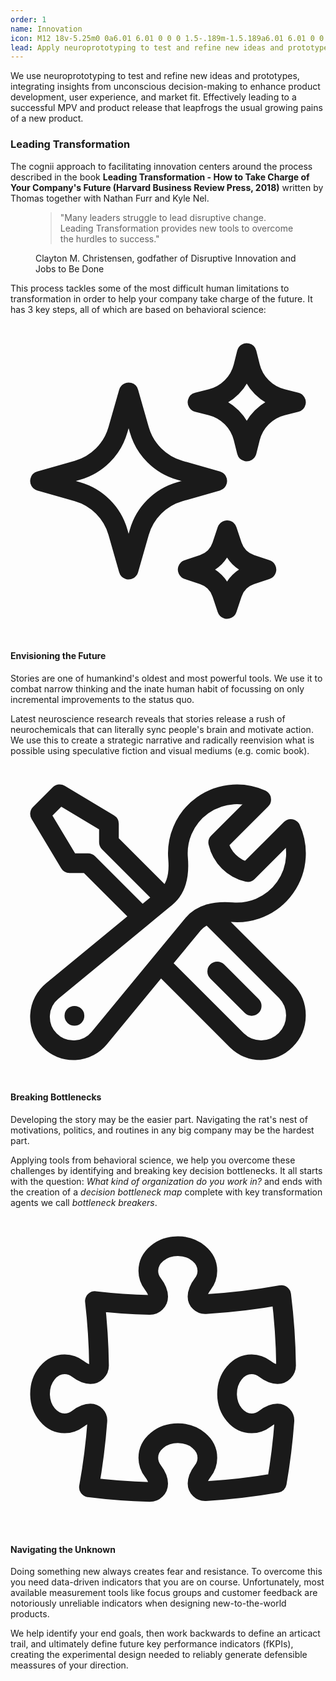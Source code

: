 ```yaml
---
order: 1
name: Innovation
icon: M12 18v-5.25m0 0a6.01 6.01 0 0 0 1.5-.189m-1.5.189a6.01 6.01 0 0 1-1.5-.189m3.75 7.478a12.06 12.06 0 0 1-4.5 0m3.75 2.383a14.406 14.406 0 0 1-3 0M14.25 18v-.192c0-.983.658-1.823 1.508-2.316a7.5 7.5 0 1 0-7.517 0c.85.493 1.509 1.333 1.509 2.316V18
lead: Apply neuroprototyping to test and refine new ideas and prototypes, integrating insights from unconscious decision-making to enhance product development, user experience, and market fit.
---
```


We use neuroprototyping to test and refine new ideas and prototypes, integrating insights from unconscious decision-making to enhance product development, user experience, and market fit. Effectively leading to a successful MPV and product release that leapfrogs the usual growing pains of a new product. 

<h3 class="mt-8 flex items-center gap-x-2 text-xl font-semibold text-gray-900">Leading Transformation</h3>

The cognii approach to facilitating innovation centers around the process described in the book **Leading Transformation - How to Take Charge of Your Company's Future (Harvard Business Review Press, 2018)** written by Thomas together with Nathan Furr and Kyle Nel.

<figure class="mt-4 pl-8 border-l-4 border-l-pink-500">
    <blockquote class="font-semibold">"Many leaders struggle to lead disruptive change. Leading Transformation provides new tools to overcome the hurdles to success."</blockquote>
    <figcaption class="mt-2 text-base/7 text-gray-600">Clayton M. Christensen, godfather of Disruptive Innovation and Jobs to Be Done</figcaption>
</figure>

This process tackles some of the most difficult human limitations to transformation in order to help your company take charge of the future. It has 3 key steps, all of which are based on behavioral science:

<div class="mt-8 flex items-center gap-x-2 text-base/7 font-semibold text-gray-900">
    <svg class="size-6 text-pink-600" xmlns="http://www.w3.org/2000/svg" fill="none" viewBox="0 0 24 24" stroke-width="1.5" stroke="currentColor" class="size-6">
        <path stroke-linecap="round" stroke-linejoin="round" d="M9.813 15.904 9 18.75l-.813-2.846a4.5 4.5 0 0 0-3.09-3.09L2.25 12l2.846-.813a4.5 4.5 0 0 0 3.09-3.09L9 5.25l.813 2.846a4.5 4.5 0 0 0 3.09 3.09L15.75 12l-2.846.813a4.5 4.5 0 0 0-3.09 3.09ZM18.259 8.715 18 9.75l-.259-1.035a3.375 3.375 0 0 0-2.455-2.456L14.25 6l1.036-.259a3.375 3.375 0 0 0 2.455-2.456L18 2.25l.259 1.035a3.375 3.375 0 0 0 2.456 2.456L21.75 6l-1.035.259a3.375 3.375 0 0 0-2.456 2.456ZM16.894 20.567 16.5 21.75l-.394-1.183a2.25 2.25 0 0 0-1.423-1.423L13.5 18.75l1.183-.394a2.25 2.25 0 0 0 1.423-1.423l.394-1.183.394 1.183a2.25 2.25 0 0 0 1.423 1.423l1.183.394-1.183.394a2.25 2.25 0 0 0-1.423 1.423Z" />
    </svg>
    <h4>Envisioning the Future</h4>
</div>
          

Stories are one of humankind's oldest and most powerful tools. We use it to combat narrow thinking and the inate human habit of focussing on only incremental improvements to the status quo.

Latest neuroscience research reveals that stories release a rush of neurochemicals that can literally sync people's brain and motivate action. We use this to create a strategic narrative and radically reenvision what is possible using speculative fiction and visual mediums (e.g. comic book).

<div class="mt-8 flex items-center gap-x-2 text-base/7 font-semibold text-gray-900">
    <svg class="size-6 text-pink-600" xmlns="http://www.w3.org/2000/svg" fill="none" viewBox="0 0 24 24" stroke-width="1.5" stroke="currentColor" class="size-6">
        <path stroke-linecap="round" stroke-linejoin="round" d="M11.42 15.17 17.25 21A2.652 2.652 0 0 0 21 17.25l-5.877-5.877M11.42 15.17l2.496-3.03c.317-.384.74-.626 1.208-.766M11.42 15.17l-4.655 5.653a2.548 2.548 0 1 1-3.586-3.586l6.837-5.63m5.108-.233c.55-.164 1.163-.188 1.743-.14a4.5 4.5 0 0 0 4.486-6.336l-3.276 3.277a3.004 3.004 0 0 1-2.25-2.25l3.276-3.276a4.5 4.5 0 0 0-6.336 4.486c.091 1.076-.071 2.264-.904 2.95l-.102.085m-1.745 1.437L5.909 7.5H4.5L2.25 3.75l1.5-1.5L7.5 4.5v1.409l4.26 4.26m-1.745 1.437 1.745-1.437m6.615 8.206L15.75 15.75M4.867 19.125h.008v.008h-.008v-.008Z" />
    </svg>
    <h4>Breaking Bottlenecks</h4>
</div>

Developing the story may be the easier part. Navigating the rat's nest of motivations, politics, and routines in any big company may be the hardest part.

Applying tools from behavioral science, we help you overcome these challenges by identifying and breaking key decision bottlenecks. It all starts with the question: *What kind of organization do you work in?* and ends with the creation of a *decision bottleneck map* complete with key transformation agents we call *bottleneck breakers*.

<div class="mt-8 flex items-center gap-x-2 text-base/7 font-semibold text-gray-900">
    <svg class="size-6 text-pink-600" xmlns="http://www.w3.org/2000/svg" fill="none" viewBox="0 0 24 24" stroke-width="1.5" stroke="currentColor" class="size-6">
        <path stroke-linecap="round" stroke-linejoin="round" d="M14.25 6.087c0-.355.186-.676.401-.959.221-.29.349-.634.349-1.003 0-1.036-1.007-1.875-2.25-1.875s-2.25.84-2.25 1.875c0 .369.128.713.349 1.003.215.283.401.604.401.959v0a.64.64 0 0 1-.657.643 48.39 48.39 0 0 1-4.163-.3c.186 1.613.293 3.25.315 4.907a.656.656 0 0 1-.658.663v0c-.355 0-.676-.186-.959-.401a1.647 1.647 0 0 0-1.003-.349c-1.036 0-1.875 1.007-1.875 2.25s.84 2.25 1.875 2.25c.369 0 .713-.128 1.003-.349.283-.215.604-.401.959-.401v0c.31 0 .555.26.532.57a48.039 48.039 0 0 1-.642 5.056c1.518.19 3.058.309 4.616.354a.64.64 0 0 0 .657-.643v0c0-.355-.186-.676-.401-.959a1.647 1.647 0 0 1-.349-1.003c0-1.035 1.008-1.875 2.25-1.875 1.243 0 2.25.84 2.25 1.875 0 .369-.128.713-.349 1.003-.215.283-.4.604-.4.959v0c0 .333.277.599.61.58a48.1 48.1 0 0 0 5.427-.63 48.05 48.05 0 0 0 .582-4.717.532.532 0 0 0-.533-.57v0c-.355 0-.676.186-.959.401-.29.221-.634.349-1.003.349-1.035 0-1.875-1.007-1.875-2.25s.84-2.25 1.875-2.25c.37 0 .713.128 1.003.349.283.215.604.401.96.401v0a.656.656 0 0 0 .658-.663 48.422 48.422 0 0 0-.37-5.36c-1.886.342-3.81.574-5.766.689a.578.578 0 0 1-.61-.58v0Z" />
    </svg>
    <h4>Navigating the Unknown</h4>
</div>

Doing something new always creates fear and resistance. To overcome this you need data-driven indicators that you are on course. Unfortunately, most available measurement tools like focus groups and customer feedback are notoriously unreliable indicators when designing new-to-the-world products.

We help identify your end goals, then work backwards to define an articact trail, and ultimately define future key performance indicators (fKPIs), creating the experimental design needed to reliably generate defensible meassures of your direction.
